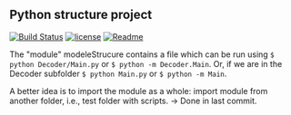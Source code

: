 ## Python structure project

[![Build Status](https://travis-ci.com/mattborghi/moduleStructure.svg?branch=master)](https://travis-ci.com/mattborghi/moduleStructure)
[![license](https://img.shields.io/github/license/mashape/apistatus.svg?maxAge=2592000)](https://github.com/mattborghi/moduleStructure/blob/master/LICENSE)
[![Readme](https://readthedocs.org/projects/pip/badge/?version=latest&style=flat)](https://github.com/mattborghi/moduleStructure/blob/master/docs/README.md)

The "module" modeleStrucure contains a file which can be run using ```$ python Decoder/Main.py``` or ```$ python -m Decoder.Main```.
Or, if we are in the Decoder subfolder ```$ python Main.py``` or ```$ python -m Main```. 

A better idea is to import the module as a whole: import module from another folder, i.e., test folder with scripts.
-> Done in last commit.
